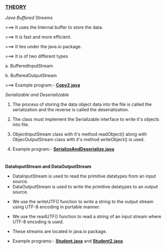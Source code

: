 ### [THEORY](https://github.com/markdown-it/markdown-it-abbr)

_Java Buffered Streams_

===> It uses the Internal buffer to store the data.

===> It is fast and more efficient.

===> It lies under the java.io package.

===> It is of two different types

a. BufferedInputStream

b. BufferedOutputStream

===> Example program:- **<u>Copy2.java</u>**

_Serializable and Deserializable_

1.  The process of storing the data object data into the file is called the serialization and the reverse is called the deserialization.

2.  The class must implement the Serializable interface to write it's objects into file.

3.  ObjectInputStream class with it's method readObject() along with ObjecOutputStream class with it's method writeObject() is used.

4.  Example program:- **<u>SerializeAndDeserialize.java</u>**

#

**DataInputStream and DataOutputStream**

- DataInputStream is used to read the primitive datatypes from an input source.
- DataOutputStream is used to write the primitive datatypes to an output source.

* We use the writeUTF() function to write a string to the output stream using UTF-8 encoding in portable manner.

- We use the readUTF() function to read a string of an input stream where UTF-8 encoding is used.

* These streams are located in java.io package.

- Example programs:- **<u>Student.java</u>** and **<u>Student2.java</u>**.
